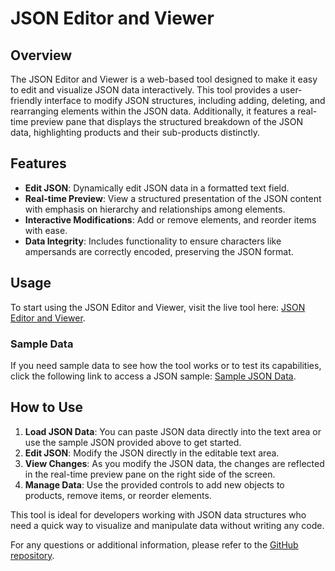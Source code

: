 # JSON Editor and Viewer

## Overview
The JSON Editor and Viewer is a web-based tool designed to make it easy to edit and visualize JSON data interactively. This tool provides a user-friendly interface to modify JSON structures, including adding, deleting, and rearranging elements within the JSON data. Additionally, it features a real-time preview pane that displays the structured breakdown of the JSON data, highlighting products and their sub-products distinctly.

## Features
- **Edit JSON**: Dynamically edit JSON data in a formatted text field.
- **Real-time Preview**: View a structured presentation of the JSON content with emphasis on hierarchy and relationships among elements.
- **Interactive Modifications**: Add or remove elements, and reorder items with ease.
- **Data Integrity**: Includes functionality to ensure characters like ampersands are correctly encoded, preserving the JSON format.

## Usage
To start using the JSON Editor and Viewer, visit the live tool here: [JSON Editor and Viewer](https://berodtm.github.io/work-projects-lbg/json-viewer/).

### Sample Data
If you need sample data to see how the tool works or to test its capabilities, click the following link to access a JSON sample: [Sample JSON Data](https://github.com/Berodtm/work-projects-lbg/blob/main/json-viewer/json-code-sample.txt).

## How to Use
1. **Load JSON Data**: You can paste JSON data directly into the text area or use the sample JSON provided above to get started.
2. **Edit JSON**: Modify the JSON directly in the editable text area.
3. **View Changes**: As you modify the JSON data, the changes are reflected in the real-time preview pane on the right side of the screen.
4. **Manage Data**: Use the provided controls to add new objects to products, remove items, or reorder elements.

This tool is ideal for developers working with JSON data structures who need a quick way to visualize and manipulate data without writing any code.

For any questions or additional information, please refer to the [GitHub repository](https://github.com/Berodtm/work-projects-lbg/blob/main/json-viewer/).

